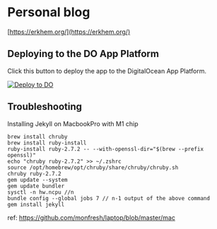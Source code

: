 # Personal blog

[https://erkhem.org/](https://erkhem.org/)

## Deploying to the DO App Platform ##

Click this button to deploy the app to the DigitalOcean App Platform.

 [![Deploy to DO](https://mp-assets1.sfo2.digitaloceanspaces.com/deploy-to-do/do-btn-blue.svg)](https://cloud.digitalocean.com/apps/new?repo=https://github.com/erheme318/blog/tree/master)

## Troubleshooting

Installing Jekyll on MacbookPro with M1 chip

```
brew install chruby
brew install ruby-install
ruby-install ruby-2.7.2 -- --with-openssl-dir="$(brew --prefix openssl)"
echo "chruby ruby-2.7.2" >> ~/.zshrc
source /opt/homebrew/opt/chruby/share/chruby/chruby.sh
chruby ruby-2.7.2
gem update --system
gem update bundler
sysctl -n hw.ncpu //n
bundle config --global jobs 7 // n-1 output of the above command
gem install jekyll
````

ref: https://github.com/monfresh/laptop/blob/master/mac
